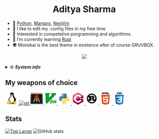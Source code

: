 <h1 align="center">Aditya Sharma</h1>

- 🍂 [Python](https://www.python.org/), [Manjaro](https://manjaro.org/), [NeoVim](https://neovim.io/)
- 🌱 I like to edit my .config files in my free time
- 👀 Interested in competetive porgramming and algorithms. 
- 🌲️ I’m currently learning [Rust](https://www.rust-lang.org/)
- 👽 Monokai is the best theme in existence after of course GRUVBOX. 


<p align="center"> <img src="https://komarev.com/ghpvc/?username=adityasharma223&label=Profile%20views&color=0e75b6&style=flat-square" />

</p>


<details>
  <summary>⚙️ <b><i>System info</i></b></summary>
  
```
██████████████████  ████████   as@as-manjaro 
██████████████████  ████████   ------------- 
██████████████████  ████████   OS: Manjaro Linux x86_64 
██████████████████  ████████   DE: Plasma 
████████            ████████   Kernel: 5.10.53-1-MANJARO 
████████  ████████  ████████   Sell: zsh 
████████  ████████  ████████   Packages: 1240 (pacman) 
████████  ████████  ████████   WM: KWin
████████  ████████  ████████ 
████████  ████████  ████████ 
████████  ████████  ████████ 
████████  ████████  ████████   
████████  ████████  ████████  
████████  ████████  ████████   

```
  </details>


## My weapons of choice 
<p align="left"> <a href="https://www.linux.org/" target="_blank"> <img
src="https://raw.githubusercontent.com/devicons/devicon/master/icons/linux/linux-original.svg"
alt="linux" width="40" height="40"/> </a> <a href="https://git-scm.com/"
target="_blank"> <img
src="https://www.vectorlogo.zone/logos/git-scm/git-scm-icon.svg" alt="git"
width="40" height="40"/> </a> <a href="https://github.com/alacritty/alacritty"
target="_blank"> <img
src="https://raw.githubusercontent.com/alacritty/alacritty/master/extra/logo/compat/alacritty-term%2Bscanlines.png"
alt="alacritty" width="40" height="40"/> </a> <a href="https://neovim.io/"
target="_blank"> <img
src="https://github.com/devicons/devicon/blob/master/icons/vim/vim-plain.svg"
alt="vim/vi" width="40" height="40"/> </a>  <a href="https://www.python.org"
target="_blank"> <img
src="https://raw.githubusercontent.com/devicons/devicon/master/icons/python/python-original.svg"
alt="python" width="40" height="40"/> </a>  <a
href="https://www.w3schools.com/cpp/" target="_blank"> <img
src="https://raw.githubusercontent.com/devicons/devicon/master/icons/cplusplus/cplusplus-original.svg"
alt="cplusplus" width="40" height="40"/> </a> 
<a href="https://www.rust-lang.org/"> <img src="https://github.com/devicons/devicon/blob/master/icons/rust/rust-plain.svg" alt="rust" width="40" height="40"/> </a> 
<a href="https://www.w3.org/html/" target="_blank"> <img
src="https://raw.githubusercontent.com/devicons/devicon/master/icons/html5/html5-original-wordmark.svg"
alt="html5" width="40" height="40"/> </a>  <a
href="https://www.w3schools.com/css/" target="_blank"> <img
src="https://raw.githubusercontent.com/devicons/devicon/master/icons/css3/css3-original-wordmark.svg"
alt="css3" width="40" height="40"/> </a> </p>

## Stats
[![Top Langs](https://github-readme-stats.vercel.app/api/top-langs/?username=adityasharma223&theme=gruvbox&hide_border=true)](https://github.com/anuraghazra/github-readme-stats)   ![GitHub stats](https://github-readme-stats.vercel.app/api?username=adityasharma223&show_icons=true&count_private=true&theme=gruvbox&hide_border=true)  
